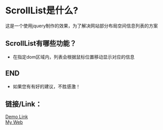 ScrollList是什么?
====

这是一个使用jquery制作的效果，为了解决网站部分布局空间信息列表的方案

## ScrollList有哪些功能？

* 在指定dom区域内，列表会根据鼠标位置移动显示对应的信息



## END

* 如果您有有好的建议，不胜感激！

链接/Link：
----
[Demo Link](https://chenrongchun.github.io/scrollList/ "scrollList")<br>
[My Web](http://www.crc-angle.cn "crc-Angle")
